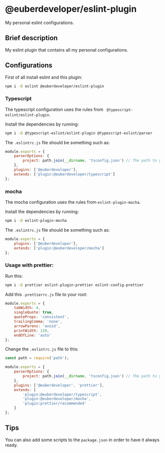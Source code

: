 # @euberdeveloper/eslint-plugin
My personal eslint configurations.

## Brief description

My eslint plugin that contains all my personal configurations.
## Configurations

First of all install eslint and this plugin:

```bash
npm i -D eslint @euberdeveloper/eslint-plugin
```

### Typescript

The typescript configuration uses the rules from ` @typescript-eslint/eslint-plugin`.

Install the dependencies by running:

```bash
npm i -D @typescript-eslint/eslint-plugin @typescript-eslint/parser
```

The `.eslintrc.js` file should be something such as:

```js
module.exports = {
    parserOptions: {
        project: path.join(__dirname, 'tsconfig.json') // The path to your tsconfig.json
    },
    plugins: ['@euberdeveloper'],
    extends: ['plugin:@euberdeveloper/typescript']
};
```

### mocha

The mocha configuration uses the rules from `eslint-plugin-mocha`.

Install the dependencies by running:

```bash
npm i -D eslint-plugin-mocha
```

The `.eslintrc.js` file should be something such as:

```js
module.exports = {
    plugins: ['@euberdeveloper'],
    extends: ['plugin:@euberdeveloper/mocha']
};
```

### Usage with prettier:

Run this:

```bash
npm i -D prettier eslint-plugin-prettier eslint-config-prettier
```

Add this `.prettierrc.js` file to your root:

```js
module.exports = {
    tabWidth: 4,
    singleQuote: true,
    quoteProps: 'consistent',
    trailingComma: 'none',
    arrowParens: 'avoid',
    printWidth: 120,
    endOfLine: 'auto'
};
```

Change the `.eslintrc.js` file to this:

```js
const path = require('path');

module.exports = {
    parserOptions: {
        project: path.join(__dirname, 'tsconfig.json') // The path to your tsconfig.json
    },
    plugins: ['@euberdeveloper', 'prettier'],
    extends: [
        'plugin:@euberdeveloper/typescript',
        'plugin:@euberdeveloper/mocha',
        'plugin:prettier/recommended'
    ]
};
```

## Tips

You can also add some scripts to the `package.json` in order to have it always ready.
